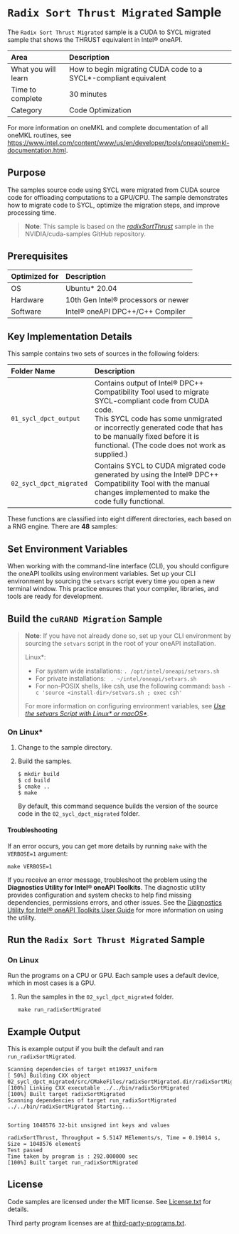 # `Radix Sort Thrust Migrated` Sample

The `Radix Sort Thrust Migrated` sample is a CUDA to SYCL migrated sample that shows the THRUST equivalent in Intel® oneAPI.

| Area                   | Description
|:---                    |:---
| What you will learn    | How to begin migrating CUDA code to a SYCL*-compliant equivalent
| Time to complete       | 30 minutes
| Category               | Code Optimization

For more information on oneMKL and complete documentation of all oneMKL routines, see https://www.intel.com/content/www/us/en/developer/tools/oneapi/onemkl-documentation.html.

## Purpose

The samples source code using SYCL were migrated from CUDA source code for offloading computations to a GPU/CPU. The sample demonstrates how to migrate code to SYCL, optimize the migration steps, and improve processing time.

>**Note**: This sample is based on the [*radixSortThrust*](https://github.com/NVIDIA/cuda-samples/tree/master/Samples/2_Concepts_and_Techniques/radixSortThrust) sample in the NVIDIA/cuda-samples GitHub repository.

## Prerequisites

| Optimized for         | Description
|:---                   |:---
| OS                    | Ubuntu* 20.04
| Hardware              | 10th Gen Intel® processors or newer
| Software              | Intel® oneAPI DPC++/C++ Compiler

## Key Implementation Details

This sample contains two sets of sources in the following folders:

| Folder Name             | Description
|:---                     |:---
| `01_sycl_dpct_output`   | Contains output of Intel® DPC++ Compatibility Tool used to migrate SYCL-compliant code from CUDA code. <br> This SYCL code has some unmigrated or incorrectly generated code that has to be manually fixed before it is functional. (The code does not work as supplied.)
| `02_sycl_dpct_migrated` | Contains SYCL to CUDA migrated code generated by using the Intel® DPC++ Compatibility Tool with the manual changes implemented to make the code fully functional.

These functions are classified into eight different directories, each based on a RNG engine. There are **48** samples:

## Set Environment Variables

When working with the command-line interface (CLI), you should configure the oneAPI toolkits using environment variables. Set up your CLI environment by sourcing the `setvars` script every time you open a new terminal window. This practice ensures that your compiler, libraries, and tools are ready for development.

## Build the `cuRAND Migration` Sample

> **Note**: If you have not already done so, set up your CLI
> environment by sourcing  the `setvars` script in the root of your oneAPI installation.
>
> Linux*:
> - For system wide installations: `. /opt/intel/oneapi/setvars.sh`
> - For private installations: ` . ~/intel/oneapi/setvars.sh`
> - For non-POSIX shells, like csh, use the following command: `bash -c 'source <install-dir>/setvars.sh ; exec csh'`
>
> For more information on configuring environment variables, see *[Use the setvars Script with Linux* or macOS*](https://www.intel.com/content/www/us/en/develop/documentation/oneapi-programming-guide/top/oneapi-development-environment-setup/use-the-setvars-script-with-linux-or-macos.html)*.

### On Linux*

1. Change to the sample directory.
2. Build the samples.
   ```
   $ mkdir build
   $ cd build
   $ cmake ..
   $ make
   ```

   By default, this command sequence builds the version of the source code in the  `02_sycl_dpct_migrated` folder.

#### Troubleshooting

If an error occurs, you can get more details by running `make` with
the `VERBOSE=1` argument:
```
make VERBOSE=1
```
If you receive an error message, troubleshoot the problem using the **Diagnostics Utility for Intel® oneAPI Toolkits**. The diagnostic utility provides configuration and system checks to help find missing dependencies, permissions errors, and other issues. See the [Diagnostics Utility for Intel® oneAPI Toolkits User Guide](https://www.intel.com/content/www/us/en/develop/documentation/diagnostic-utility-user-guide/top.html) for more information on using the utility.


## Run the `Radix Sort Thrust Migrated` Sample

### On Linux

Run the programs on a CPU or GPU. Each sample uses a default device, which in most cases is a GPU.

1. Run the samples in the `02_sycl_dpct_migrated` folder.
   ```
   make run_radixSortMigrated
   ```

## Example Output

This is example output if you built the default and ran `run_radixSortMigrated`.

```
Scanning dependencies of target mt19937_uniform
[ 50%] Building CXX object 02_sycl_dpct_migrated/src/CMakeFiles/radixSortMigrated.dir/radixSortMigrated.cpp.o
[100%] Linking CXX executable ../../bin/radixSortMigrated
[100%] Built target radixSortMigrated
Scanning dependencies of target run_radixSortMigrated
../../bin/radixSortMigrated Starting...


Sorting 1048576 32-bit unsigned int keys and values

radixSortThrust, Throughput = 5.5147 MElements/s, Time = 0.19014 s, Size = 1048576 elements
Test passed
Time taken by program is : 292.000000 sec
[100%] Built target run_radixSortMigrated

```

## License

Code samples are licensed under the MIT license. See
[License.txt](License.txt) for details.

Third party program licenses are at [third-party-programs.txt](third-party-programs.txt).
